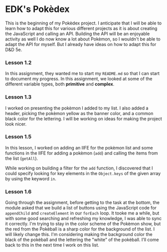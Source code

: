 # EDK's Pokèdex
This is the beginning of my Pokèdex project. I anticipate that I will be able to learn how to adapt this for various different projects as it is about creating the JavaScript and calling an API. Building the API will be an enjoyable activity as well I do now know a lot about Pokèmon, so I wouldn't be able to adapt the API for myself. But I already have ideas on how to adapt this for D&D 5e.
### Lesson 1.2
In this assignment, they wanted me to start my `README.md` so that I can start to document my progress. In this assignment, we looked at some of the different variable types, both **primitive** and **complex**.
### Lesson 1.3
I worked on presenting the pokèmon I added to my list. I also added a header, picking the pokèmon yellow as the banner color, and a common black color for the lettering.
I will be working on ideas for making the project look nicer.
### Lesson 1.5
In this lesson, I worked on adding an IIFE for the pokèmon list and some functions in the IIFE for adding a pokèmon (`add`) and calling the items from the list (`getAll`).

While working on building a filter for the `add` function, I discovered that I could specify looking for key elements in the `Object.keys` of the given array by using the keyword `in`.
### Lesson 1.6
Going through the assignment, before getting to the task at the bottom, the module asked that we build a list of buttons using the JavaScript code for `appendChild` and `createElement` in our `forEach` loop. It tooke me a while, but with some good searching and refreshing my knowledge, I was able to sync it correctly. I'm trying to stay in the color scheme of the Pokèmon show, but the red from the Pokèball is a sharp color for the background of the list. I will likely change this. I'm considering making the background color the black of the pokèball and the lettering the "white" of the pokèball. I'll come back to this in the next time I work on this list.
